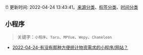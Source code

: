:alarm_clock: 更新时间: 2022-04-24 13:43:41。[来源分类](../README.md)、[标签分类](../TAGS.md)、[时间分类](../TIMELINE.md)

## 小程序


> 关键字：`小程序`、`Taro`、`MPVue`、`Wepy`、`Chameleon`



- [2022-04-24-有没有那种方便统计物资需求的小程序/网站？](https://www.v2ex.com/t/848985) 